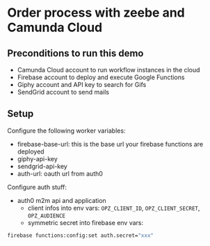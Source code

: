 # Order process with zeebe and Camunda Cloud

## Preconditions to run this demo

- Camunda Cloud account to run workflow instances in the cloud
- Firebase account to deploy and execute Google Functions
- Giphy account and API key to search for Gifs
- SendGrid account to send mails

## Setup

Configure the following worker variables:

- firebase-base-url: this is the base url your firebase functions are deployed
- giphy-api-key
- sendgrid-api-key
- auth-url: oauth url from auth0

Configure auth stuff:

- auth0 m2m api and application
  - client infos into env vars: `OPZ_CLIENT_ID`, `OPZ_CLIENT_SECRET`, `OPZ_AUDIENCE`
  - symmetric secret into firebase env vars:

```bash
firebase functions:config:set auth.secret="xxx"
```
